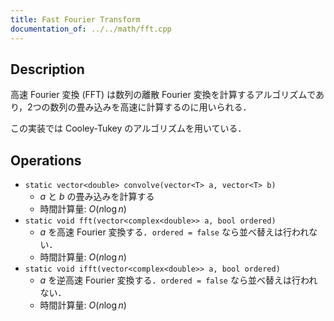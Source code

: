 ```yaml
---
title: Fast Fourier Transform
documentation_of: ../../math/fft.cpp
---
```


## Description

高速 Fourier 変換 (FFT) は数列の離散 Fourier 変換を計算するアルゴリズムであり，2つの数列の畳み込みを高速に計算するのに用いられる．

この実装では Cooley-Tukey のアルゴリズムを用いている．

## Operations

- `static vector<double> convolve(vector<T> a, vector<T> b)`
    - $a$ と $b$ の畳み込みを計算する
    - 時間計算量: $O(n\log n)$
- `static void fft(vector<complex<double>> a, bool ordered)`
    - $a$ を高速 Fourier 変換する．`ordered = false` なら並べ替えは行われない．
    - 時間計算量: $O(n\log n)$
- `static void ifft(vector<complex<double>> a, bool ordered)`
    - $a$ を逆高速 Fourier 変換する．`ordered = false` なら並べ替えは行われない．
    - 時間計算量: $O(n\log n)$